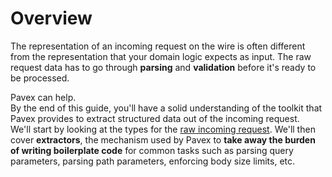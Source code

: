 # Overview

The representation of an incoming request on the wire is often different from 
the representation that your domain logic expects as input. 
The raw request data has to go through **parsing** and **validation** before it's ready
to be processed.

Pavex can help.  
By the end of this guide, you'll have a solid understanding of the toolkit that Pavex provides 
to extract structured data out of the incoming request.  
We'll start by looking at the types for the [raw incoming request](wire_data.md).
We'll then cover **extractors**, the mechanism used by Pavex to **take away the burden of writing 
boilerplate code** for common tasks such as parsing query parameters, parsing path parameters, 
enforcing body size limits, etc.  

[//]: # (## There is no magic)

[//]: # ()
[//]: # (There is nothing special about Pavex's first-party extractors.)

[//]: # (You could write your own versions of them, if you wanted to,)

[//]: # (building on top of Pavex's [framework primitives]&#40;../dependency_injection/core_concepts/framework_primitives.md&#41;.  )

[//]: # (Check out the ["Dependency injection"]&#40;../dependency_injection/index.md&#41; guide for more information.)
